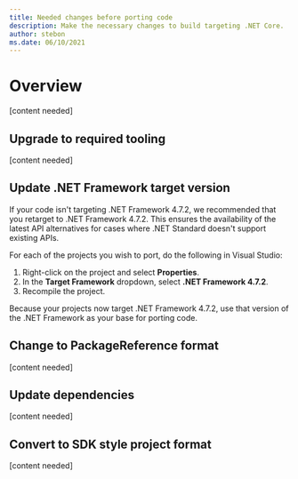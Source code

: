 ```yaml
---
title: Needed changes before porting code
description: Make the necessary changes to build targeting .NET Core.
author: stebon
ms.date: 06/10/2021
---
```

# Overview

[content needed]

## Upgrade to required tooling

[content needed]

## Update .NET Framework target version

If your code isn't targeting .NET Framework 4.7.2, we recommended that you retarget to .NET Framework 4.7.2. This ensures the availability of the latest API alternatives for cases where .NET Standard doesn't support existing APIs.

For each of the projects you wish to port, do the following in Visual Studio:

01. Right-click on the project and select **Properties**.
01. In the **Target Framework** dropdown, select **.NET Framework 4.7.2**.
01. Recompile the project.

Because your projects now target .NET Framework 4.7.2, use that version of the .NET Framework as your base for porting code.

## Change to PackageReference format

[content needed]

## Update dependencies

[content needed]

## Convert to SDK style project format

[content needed]
